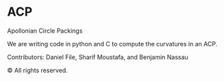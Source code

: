# ACP
Apollonian Circle Packings

We are writing code in python and C to compute the curvatures in an ACP.

Contributors: Daniel File, Sharif Moustafa, and Benjamin Nassau

&copy; All rights reserved.
